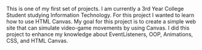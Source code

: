 This is one of my first set of projects. I am currently a 3rd Year College Student studying Information Technology.
For this project I wanted to learn how to use HTML Canvas.
My goal for this project is to create a simple web site that can simulate video-game movements by using Canvas.
I did this project to enhance my knowledge about EventListeners, OOP, Animations, CSS, and HTML Canvas.
